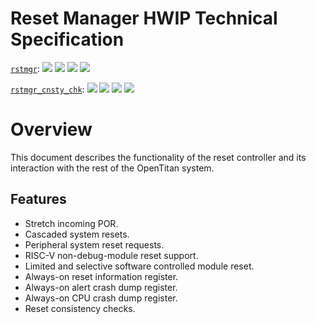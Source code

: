# Reset Manager HWIP Technical Specification

[`rstmgr`](https://reports.opentitan.org/hw/top_englishbreakfast/ip_autogen/rstmgr/dv/latest/report.html):
![](https://dashboards.lowrisc.org/badges/dv/rstmgr/test.svg)
![](https://dashboards.lowrisc.org/badges/dv/rstmgr/passing.svg)
![](https://dashboards.lowrisc.org/badges/dv/rstmgr/functional.svg)
![](https://dashboards.lowrisc.org/badges/dv/rstmgr/code.svg)

[`rstmgr_cnsty_chk`](https://reports.opentitan.org/hw/top_englishbreakfast/ip_autogen/rstmgr/dv/rstmgr_cnsty_chk/latest/report.html):
![](https://dashboards.lowrisc.org/badges/dv/rstmgr_cnsty_chk/test.svg)
![](https://dashboards.lowrisc.org/badges/dv/rstmgr_cnsty_chk/passing.svg)
![](https://dashboards.lowrisc.org/badges/dv/rstmgr_cnsty_chk/functional.svg)
![](https://dashboards.lowrisc.org/badges/dv/rstmgr_cnsty_chk/code.svg)

# Overview

This document describes the functionality of the reset controller and its interaction with the rest of the OpenTitan system.

## Features

*   Stretch incoming POR.
*   Cascaded system resets.
*   Peripheral system reset requests.
*   RISC-V non-debug-module reset support.
*   Limited and selective software controlled module reset.
*   Always-on reset information register.
*   Always-on alert crash dump register.
*   Always-on CPU crash dump register.
*   Reset consistency checks.
